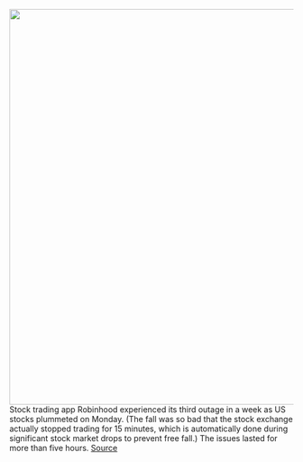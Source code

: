 <img src='https://cdn.vox-cdn.com/thumbor/9bw03jo9v5RF-z2GgJG1jMLKnFA=/0x0:750x422/1200x800/filters:focal(315x151:435x271)/cdn.vox-cdn.com/uploads/chorus_image/image/66468536/RH_Fractional_Shares_2.0.png' width='700px' /><br/>
Stock trading app Robinhood experienced its third outage in a week as US stocks plummeted on Monday. (The fall was so bad that the stock exchange actually stopped trading for 15 minutes, which is automatically done during significant stock market drops to prevent free fall.) The issues lasted for more than five hours.
<a href='https://www.theverge.com/2020/3/9/21171584/robinhood-outage-week-us-stocks-third-market'> Source <a/>